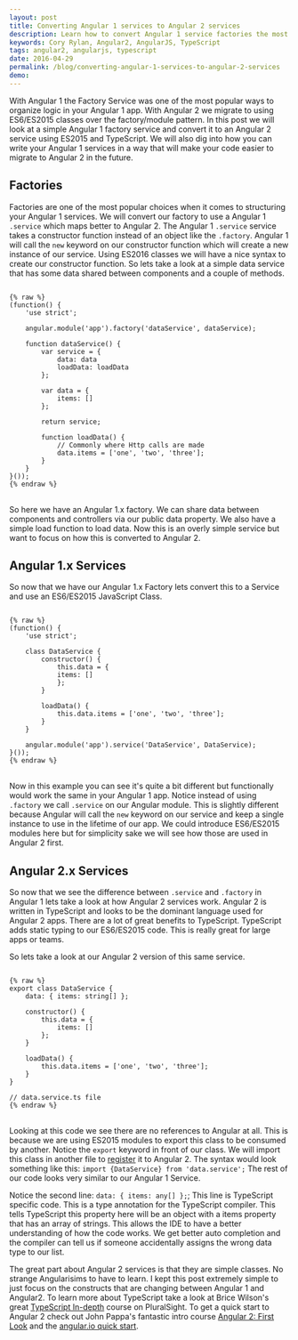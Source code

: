 ```yaml
---
layout: post
title: Converting Angular 1 services to Angular 2 services
description: Learn how to convert Angular 1 service factories the most common Angular 1 service pattern to Angular 2 services.
keywords: Cory Rylan, Angular2, AngularJS, TypeScript
tags: angular2, angularjs, typescript
date: 2016-04-29
permalink: /blog/converting-angular-1-services-to-angular-2-services
demo:
---
```


With Angular 1 the Factory Service was one of the most popular ways to organize logic in your Angular 1 app. 
With Angular 2 we migrate to using ES6/ES2015 classes over the factory/module pattern. In this post
we will look at a simple Angular 1 factory service and convert it to an Angular 2 service using ES2015 and TypeScript.
We will also dig into how you can write your Angular 1 services in a way that will make your code easier to migrate to 
Angular 2 in the future. 

## Factories

Factories are one of the most popular choices when it comes to structuring your Angular 1 services. We will convert our 
factory to use a Angular 1 `.service` which maps better to Angular 2. The Angular 1 `.service` service takes a constructor 
function instead of an object like the `.factory`. Angular 1 will call the `new` keyword on our constructor
function which will create a new instance of our service. Using ES2016 classes we will have a nice syntax to create our 
constructor function. So lets take a look at a simple data service that has some data shared between components and a couple
of methods.

<pre class="language-javascript">
<code>
{% raw %}
(function() {
    'use strict';

    angular.module('app').factory('dataService', dataService);

    function dataService() {
        var service = {
            data: data
            loadData: loadData
        };
        
        var data = {
            items: []
        };

        return service;

        function loadData() {
            // Commonly where Http calls are made
            data.items = ['one', 'two', 'three'];
        }
    }
}());
{% endraw %}
</code>
</pre>

So here we have an Angular 1.x factory. We can share data between components and controllers via our public data property. 
We also have a simple load function to load data. Now this is an overly simple service but want to focus on how 
this is converted to Angular 2.

## Angular 1.x Services

So now that we have our Angular 1.x Factory lets convert this to a Service and use an ES6/ES2015 JavaScript Class. 

<pre class="language-javascript">
<code>
{% raw %}
(function() {
    'use strict';

    class DataService {
        constructor() {
            this.data = {
            items: []
            };
        }

        loadData() {
            this.data.items = ['one', 'two', 'three'];
        }
    }

    angular.module('app').service('DataService', DataService);
}());
{% endraw %}
</code>
</pre>

Now in this example you can see it's quite a bit different but functionally would work the same in your Angular 1 app. 
Notice instead of using `.factory` we call `.service` on our Angular module. This is slightly different because Angular 
will call the `new` keyword on our service and keep a single instance to use in the lifetime of our app. We could introduce 
ES6/ES2015 modules here but for simplicity sake we will see how those are used in Angular 2 first.

## Angular 2.x Services

So now that we see the difference between `.service` and `.factory` in Angular 1 lets take a look at how Angular 2 services
work. Angular 2 is written in TypeScript and looks to be the dominant language used for Angular 2 apps. There are a lot
of great benefits to TypeScript. TypeScript adds static typing to our ES6/ES2015 code. This is really great for large apps or 
teams.

So lets take a look at our Angular 2 version of this same service.

<pre class="language-javascript">
<code>
{% raw %}
export class DataService {
	data: { items: string[] };
	
    constructor() {
        this.data = {
            items: []
        };
    }

    loadData() {
        this.data.items = ['one', 'two', 'three'];
    }
}

// data.service.ts file
{% endraw %}
</code>
</pre>

Looking at this code we see there are no references to Angular at all. This is because we are using ES2015 modules 
to export this class to be consumed by another. Notice the `export` keyword in front of our class. We will import
this class in another file to [register](https://angular.io/docs/ts/latest/api/platform/browser/bootstrap-function.html) 
it to Angular 2. The syntax would look something like this: `import {DataService} from 'data.service';` The rest of our code looks very similar to our Angular 1 Service. 

Notice the second line: `data: { items: any[] };`; This line is TypeScript specific code. This is a type annotation 
for the TypeScript compiler. This tells TypeScript this property here will be an object with a items 
property that has an array of strings. This allows the IDE to have a better understanding of how the code works. We get better auto completion
and the compiler can tell us if someone accidentally assigns the wrong data type to our list. 

The great part about Angular 2 services is that they are simple classes. No strange Angularisims to have to learn. 
I kept this post extremely simple to just focus on the constructs that are changing between Angular 1 and Angular2.
To learn more about TypeScript take a look at Brice Wilson's great [TypeScript In-depth](https://www.pluralsight.com/courses/typescript-in-depth) 
course on PluralSight. To get a quick start to Angular 2 check out John Pappa's fantastic intro course [Angular 2: First Look](https://www.pluralsight.com/courses/angular-2-first-look)
and the [angular.io quick start](https://angular.io/docs/ts/latest/quickstart.html).
